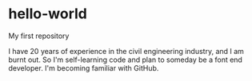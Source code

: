 # hello-world
My first repository
<p>I have 20 years of experience in the civil engineering industry, and I am burnt out. So I'm self-learning code and plan to someday be a font end developer.  I'm becoming familiar with GitHub.</p>

